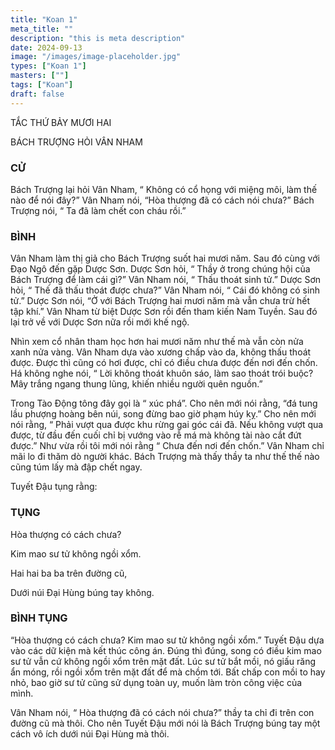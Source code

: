 ```yaml
---
title: "Koan 1"
meta_title: ""
description: "this is meta description"
date: 2024-09-13
image: "/images/image-placeholder.jpg"
types: ["Koan 1"]
masters: [""]
tags: ["Koan"]
draft: false
---
```



TẮC THỨ BẢY MƯƠI HAI

BÁCH TRƯỢNG HỎI VÂN NHAM

### CỬ
Bách Trượng lại hỏi Vân Nham, “ Không có cổ họng với miệng môi, làm thế nào để nói đây?” Vân Nham nói, “Hòa thượng đã có cách nói chưa?” Bách Trượng nói, “ Ta đã làm chết con cháu rồi.”

### BÌNH
Vân Nham làm thị giả cho Bách Trượng suốt hai mươi năm. Sau đó cùng với Đạo Ngô đến gặp Dược Sơn. Dược Sơn hỏi, “ Thầy ở trong chúng hội của Bách Trượng để làm cái gì?” Vân Nham nói, “ Thấu thoát sinh tử.” Dược Sơn hỏi, “ Thế đã thấu thoát được chưa?” Vân Nham nói, “ Cái đó không có sinh tử.” Dược Sơn nói, “Ở với Bách Trượng hai mươi năm mà vẫn chưa trừ hết tập khí.” Vân Nham từ biệt Dược Sơn rồi đến tham kiến Nam Tuyền. Sau đó lại trở về với Dược Sơn nữa rồi mới khế ngộ.

Nhìn xem cổ nhân tham học hơn hai mươi năm như thế mà vẫn còn nửa xanh nửa vàng. Vân Nham dựa vào xương chấp vào da, không thấu thoát được. Được thì cũng có hơi được, chỉ có điều chưa được đến nơi đến chốn. Há không nghe nói, “ Lời không thoát khuôn sáo, làm sao thoát trói buộc? Mây trắng ngang thung lũng, khiến nhiều người quên nguồn.”

Trong Tào Động tông đây gọi là “ xúc phá”. Cho nên mới nói rằng, “đá tung lầu phượng hoàng bên núi, song đừng bao giờ phạm húy kỵ.” Cho nên mới nói rằng, “ Phải vượt qua được khu rừng gai góc cái đã. Nếu không vượt qua được, từ đầu đến cuối chỉ bị vướng vào rễ má mà không tài nào cắt đứt được.” Như vừa rồi tôi mới nói rằng “ Chưa đến nơi đến chốn.” Vân Nham chỉ mãi lo đi thăm dò người khác. Bách Trượng mà thấy thầy ta như thế thế nào cũng túm lấy mà đập chết ngay.

Tuyết Đậu tụng rằng:

### TỤNG

Hòa thượng có cách chưa?

Kim mao sư tử không ngồi xổm.

Hai hai ba ba trên đường cũ,

Dưới núi Đại Hùng búng tay không.

### BÌNH TỤNG
“Hòa thượng có cách chưa? Kim mao sư tử không ngồi xổm.” Tuyết Đậu dựa vào các dữ kiện mà kết thúc công án. Đúng thì đúng, song có điều kim mao sư tử vẫn cứ không ngồi xổm trên mặt đất. Lúc sư tử bắt mồi, nó giấu răng ẩn móng, rồi ngồi xổm trên mặt đất để mà chồm tới. Bất chấp con mồi to hay nhỏ, bao giờ sư tử cũng sử dụng toàn uy, muốn làm tròn công việc của mình.

Vân Nham nói, “ Hòa thượng đã có cách nói chưa?” thầy ta chỉ đi trên con đường cũ mà thôi. Cho nên Tuyết Đậu mới nói là Bách Trượng búng tay một cách vô ích dưới núi Đại Hùng mà thôi.

